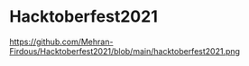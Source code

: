 # Hacktoberfest2021
https://github.com/Mehran-Firdous/Hacktoberfest2021/blob/main/hacktoberfest2021.png
